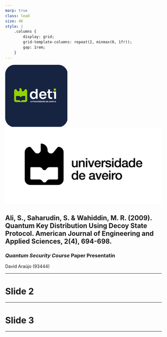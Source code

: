 ```yaml
---
marp: true
class: lead
size: 4K
style: |
    .columns {
        display: grid;
        grid-template-columns: repeat(2, minmax(0, 1fr));
        gap: 1rem;
    }
---
```


![height:90px](./images/deti-logo.png) ![height:90px](./images/Marca-UA-Complementar-PRETO.png)

## Ali, S., Saharudin, S. & Wahiddin, M. R. (2009). **Quantum Key Distribution Using Decoy State Protocol**. American Journal of Engineering and Applied Sciences, 2(4), 694-698.

### _Quantum Security Course_ Paper Presentatin

David Araújo (93444)

<!-- footer: 25th of April 2024 -->

---

<!-- paginate: true -->
<!-- header: Quantum Key Distribution Using Decoy State Protocol -->
<!-- footer: '![height:50px](./images/deti-logo.png) ![height:50px](./images/Marca-UA-Complementar-PRETO.png)' -->

# Slide 2

---

# Slide 3

---
